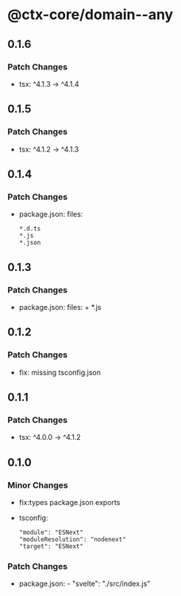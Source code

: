 # @ctx-core/domain--any

## 0.1.6

### Patch Changes

- tsx: ^4.1.3 -> ^4.1.4

## 0.1.5

### Patch Changes

- tsx: ^4.1.2 -> ^4.1.3

## 0.1.4

### Patch Changes

- package.json: files:

      *.d.ts
      *.js
      *.json

## 0.1.3

### Patch Changes

- package.json: files: + \*.js

## 0.1.2

### Patch Changes

- fix: missing tsconfig.json

## 0.1.1

### Patch Changes

- tsx: ^4.0.0 -> ^4.1.2

## 0.1.0

### Minor Changes

- fix:types package.json exports
- tsconfig:

      "module": "ESNext"
      "moduleResolution": "nodenext"
      "target": "ESNext"

### Patch Changes

- package.json: - "svelte": "./src/index.js"
